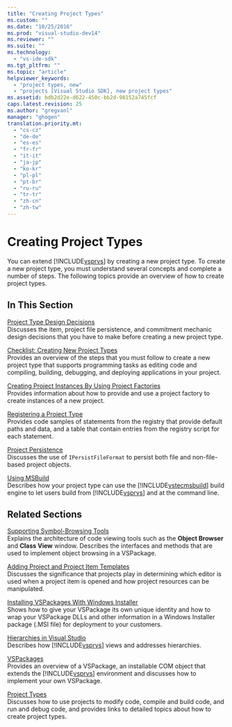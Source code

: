 ```yaml
---
title: "Creating Project Types"
ms.custom: ""
ms.date: "10/25/2016"
ms.prod: "visual-studio-dev14"
ms.reviewer: ""
ms.suite: ""
ms.technology: 
  - "vs-ide-sdk"
ms.tgt_pltfrm: ""
ms.topic: "article"
helpviewer_keywords: 
  - "project types, new"
  - "projects [Visual Studio SDK], new project types"
ms.assetid: bdb2d22e-d622-450c-bb2d-98152a745fcf
caps.latest.revision: 25
ms.author: "gregvanl"
manager: "ghogen"
translation.priority.mt: 
  - "cs-cz"
  - "de-de"
  - "es-es"
  - "fr-fr"
  - "it-it"
  - "ja-jp"
  - "ko-kr"
  - "pl-pl"
  - "pt-br"
  - "ru-ru"
  - "tr-tr"
  - "zh-cn"
  - "zh-tw"
---
```

# Creating Project Types
You can extend [!INCLUDE[vsprvs](../../code-quality/includes/vsprvs_md.md)] by creating a new project type. To create a new project type, you must understand several concepts and complete a number of steps. The following topics provide an overview of how to create project types.  
  
## In This Section  
 [Project Type Design Decisions](../../extensibility/internals/project-type-design-decisions.md)  
 Discusses the item, project file persistence, and commitment mechanic design decisions that you have to make before creating a new project type.  
  
 [Checklist: Creating New Project Types](../../extensibility/internals/checklist--creating-new-project-types.md)  
 Provides an overview of the steps that you must follow to create a new project type that supports programming tasks as editing code and compiling, building, debugging, and deploying applications in your project.  
  
 [Creating Project Instances By Using Project Factories](../../extensibility/internals/creating-project-instances-by-using-project-factories.md)  
 Provides information about how to provide and use a project factory to create instances of a new project.  
  
 [Registering a Project Type](../../extensibility/internals/registering-a-project-type.md)  
 Provides code samples of statements from the registry that provide default paths and data, and a table that contain entries from the registry script for each statement.  
  
 [Project Persistence](../../extensibility/internals/project-persistence.md)  
 Discusses the use of `IPersistFileFormat` to persist both file and non-file-based project objects.  
  
 [Using MSBuild](../../extensibility/internals/using-msbuild.md)  
 Describes how your project type can use the [!INCLUDE[vstecmsbuild](../../extensibility/internals/includes/vstecmsbuild_md.md)] build engine to let users build from [!INCLUDE[vsprvs](../../code-quality/includes/vsprvs_md.md)] and at the command line.  
  
## Related Sections  
 [Supporting Symbol-Browsing Tools](../../extensibility/internals/supporting-symbol-browsing-tools.md)  
 Explains the architecture of code viewing tools such as the **Object Browser** and **Class View** window. Describes the interfaces and methods that are used to implement object browsing in a VSPackage.  
  
 [Adding Project and Project Item Templates](../../extensibility/internals/adding-project-and-project-item-templates.md)  
 Discusses the significance that projects play in determining which editor is used when a project item is opened and how project resources can be manipulated.  
  
 [Installing VSPackages With Windows Installer](../../extensibility/internals/installing-vspackages-with-windows-installer.md)  
 Shows how to give your VSPackage its own unique identity and how to wrap your VSPackage DLLs and other information in a Windows Installer package (.MSI file) for deployment to your customers.  
  
 [Hierarchies in Visual Studio](../../extensibility/internals/hierarchies-in-visual-studio.md)  
 Describes how [!INCLUDE[vsprvs](../../code-quality/includes/vsprvs_md.md)] views and addresses hierarchies.  
  
 [VSPackages](../../extensibility/internals/vspackages.md)  
 Provides an overview of a VSPackage, an installable COM object that extends the [!INCLUDE[vsprvs](../../code-quality/includes/vsprvs_md.md)] environment and discusses how to implement your own VSPackage.  
  
 [Project Types](../../extensibility/internals/project-types.md)  
 Discusses how to use projects to modify code, compile and build code, and run and debug code, and provides links to detailed topics about how to create project types.